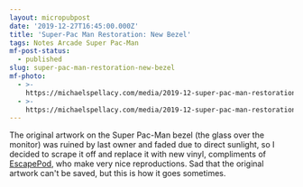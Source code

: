 ```yaml
---
layout: micropubpost
date: '2019-12-27T16:45:00.000Z'
title: 'Super-Pac Man Restoration: New Bezel'
tags: Notes Arcade Super Pac-Man
mf-post-status:
  - published
slug: super-pac-man-restoration-new-bezel
mf-photo:
  - >-
    https://michaelspellacy.com/media/2019-12-super-pac-man-restoration-new-bezel/1577465109177.jpg
  - >-
    https://michaelspellacy.com/media/2019-12-super-pac-man-restoration-new-bezel/1577465109402.jpg
---
```

The original artwork on the Super Pac-Man bezel (the glass over the monitor) was ruined by last owner and faded due to direct sunlight, so I decided to scrape it off and replace it with new vinyl, compliments of [EscapePod](https://www.escapepodonline.com/collections/bezels/products/super-pac-bezel?variant=14787995334), who make very nice reproductions. Sad that the original artwork can&#39;t be saved, but this is how it goes sometimes. 
